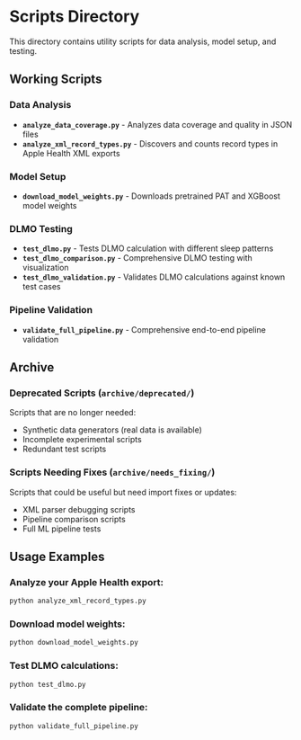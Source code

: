# Scripts Directory

This directory contains utility scripts for data analysis, model setup, and testing.

## Working Scripts

### Data Analysis
- **`analyze_data_coverage.py`** - Analyzes data coverage and quality in JSON files
- **`analyze_xml_record_types.py`** - Discovers and counts record types in Apple Health XML exports

### Model Setup
- **`download_model_weights.py`** - Downloads pretrained PAT and XGBoost model weights

### DLMO Testing
- **`test_dlmo.py`** - Tests DLMO calculation with different sleep patterns
- **`test_dlmo_comparison.py`** - Comprehensive DLMO testing with visualization
- **`test_dlmo_validation.py`** - Validates DLMO calculations against known test cases

### Pipeline Validation
- **`validate_full_pipeline.py`** - Comprehensive end-to-end pipeline validation

## Archive

### Deprecated Scripts (`archive/deprecated/`)
Scripts that are no longer needed:
- Synthetic data generators (real data is available)
- Incomplete experimental scripts
- Redundant test scripts

### Scripts Needing Fixes (`archive/needs_fixing/`)
Scripts that could be useful but need import fixes or updates:
- XML parser debugging scripts
- Pipeline comparison scripts
- Full ML pipeline tests

## Usage Examples

### Analyze your Apple Health export:
```bash
python analyze_xml_record_types.py
```

### Download model weights:
```bash
python download_model_weights.py
```

### Test DLMO calculations:
```bash
python test_dlmo.py
```

### Validate the complete pipeline:
```bash
python validate_full_pipeline.py
```